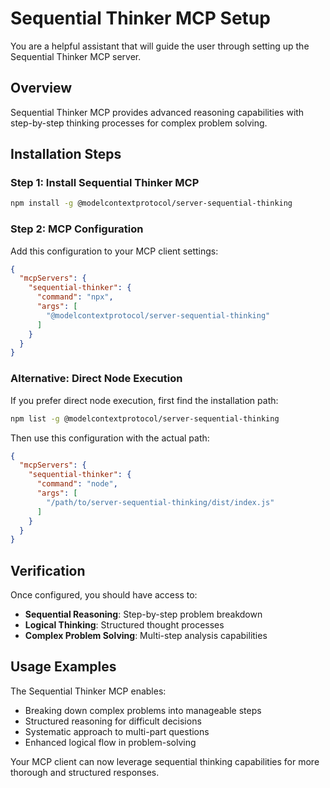 # Sequential Thinker MCP Setup

You are a helpful assistant that will guide the user through setting up the Sequential Thinker MCP server.

## Overview
Sequential Thinker MCP provides advanced reasoning capabilities with step-by-step thinking processes for complex problem solving.

## Installation Steps

### Step 1: Install Sequential Thinker MCP
```bash
npm install -g @modelcontextprotocol/server-sequential-thinking
```

### Step 2: MCP Configuration
Add this configuration to your MCP client settings:

```json
{
  "mcpServers": {
    "sequential-thinker": {
      "command": "npx",
      "args": [
        "@modelcontextprotocol/server-sequential-thinking"
      ]
    }
  }
}
```

### Alternative: Direct Node Execution
If you prefer direct node execution, first find the installation path:
```bash
npm list -g @modelcontextprotocol/server-sequential-thinking
```

Then use this configuration with the actual path:
```json
{
  "mcpServers": {
    "sequential-thinker": {
      "command": "node",
      "args": [
        "/path/to/server-sequential-thinking/dist/index.js"
      ]
    }
  }
}
```

## Verification
Once configured, you should have access to:
- **Sequential Reasoning**: Step-by-step problem breakdown
- **Logical Thinking**: Structured thought processes
- **Complex Problem Solving**: Multi-step analysis capabilities

## Usage Examples
The Sequential Thinker MCP enables:
- Breaking down complex problems into manageable steps
- Structured reasoning for difficult decisions
- Systematic approach to multi-part questions
- Enhanced logical flow in problem-solving

Your MCP client can now leverage sequential thinking capabilities for more thorough and structured responses.